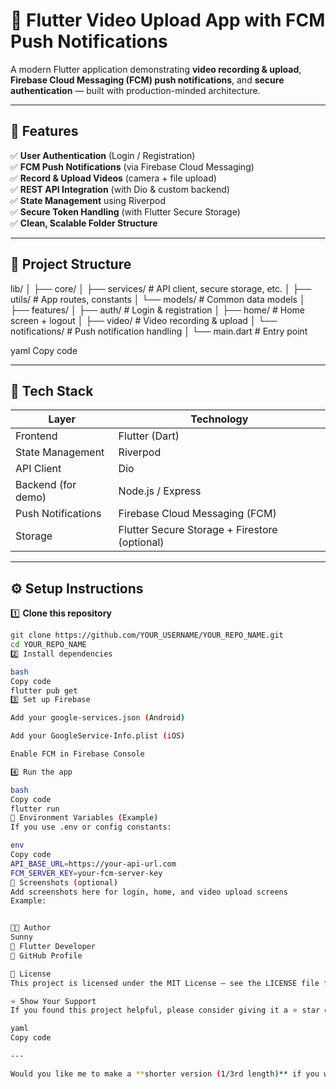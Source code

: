 # 🎥 Flutter Video Upload App with FCM Push Notifications

A modern Flutter application demonstrating **video recording & upload**, **Firebase Cloud Messaging (FCM) push notifications**, and **secure authentication** — built with production-minded architecture.

---

## 🚀 Features

✅ **User Authentication** (Login / Registration)  
✅ **FCM Push Notifications** (via Firebase Cloud Messaging)  
✅ **Record & Upload Videos** (camera + file upload)  
✅ **REST API Integration** (with Dio & custom backend)  
✅ **State Management** using Riverpod  
✅ **Secure Token Handling** (with Flutter Secure Storage)  
✅ **Clean, Scalable Folder Structure**

---

## 🧱 Project Structure

lib/
│
├── core/
│ ├── services/ # API client, secure storage, etc.
│ ├── utils/ # App routes, constants
│ └── models/ # Common data models
│
├── features/
│ ├── auth/ # Login & registration
│ ├── home/ # Home screen + logout
│ ├── video/ # Video recording & upload
│ └── notifications/ # Push notification handling
│
└── main.dart # Entry point

yaml
Copy code

---

## 🧰 Tech Stack

| Layer | Technology |
|-------|-------------|
| Frontend | Flutter (Dart) |
| State Management | Riverpod |
| API Client | Dio |
| Backend (for demo) | Node.js / Express |
| Push Notifications | Firebase Cloud Messaging (FCM) |
| Storage | Flutter Secure Storage + Firestore (optional) |

---

## ⚙️ Setup Instructions

1️⃣ **Clone this repository**
```bash
git clone https://github.com/YOUR_USERNAME/YOUR_REPO_NAME.git
cd YOUR_REPO_NAME
2️⃣ Install dependencies

bash
Copy code
flutter pub get
3️⃣ Set up Firebase

Add your google-services.json (Android)

Add your GoogleService-Info.plist (iOS)

Enable FCM in Firebase Console

4️⃣ Run the app

bash
Copy code
flutter run
🔐 Environment Variables (Example)
If you use .env or config constants:

env
Copy code
API_BASE_URL=https://your-api-url.com
FCM_SERVER_KEY=your-fcm-server-key
📸 Screenshots (optional)
Add screenshots here for login, home, and video upload screens
Example:


🧑‍💻 Author
Sunny
💼 Flutter Developer
🔗 GitHub Profile

📝 License
This project is licensed under the MIT License — see the LICENSE file for details.

⭐ Show Your Support
If you found this project helpful, please consider giving it a ⭐ star on GitHub!

yaml
Copy code

---

Would you like me to make a **shorter version (1/3rd length)** if you want a simpler GitHub look for assig
